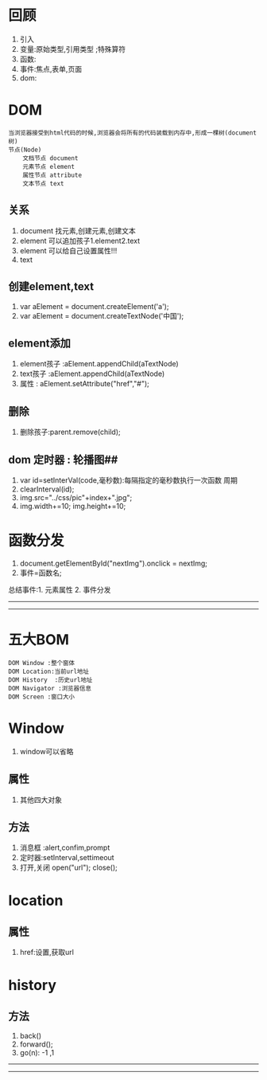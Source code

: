 # 回顾 #
1. 引入
2. 变量:原始类型,引用类型  ;特殊算符
3. 函数:
4. 事件:焦点,表单,页面
4. dom:



# DOM #
	当浏览器接受到html代码的时候,浏览器会将所有的代码装载到内存中,形成一棵树(document树)
	节点(Node)
		文档节点 document
		元素节点 element
		属性节点 attribute
		文本节点 text
## 关系 ##
1. document 找元素,创建元素,创建文本
2. element 可以追加孩子1.element2.text
3. element 可以给自己设置属性!!!
4. text



## 创建element,text ##
1. var aElement = document.createElement('a');
2. var aElement = document.createTextNode('中国');



## element添加 ##
1. element孩子 :aElement.appendChild(aTextNode)
2. text孩子 :aElement.appendChild(aTextNode)
3. 属性 : aElement.setAttribute("href","#");	

## 删除 ##
1. 删除孩子:parent.remove(child);


## dom  定时器 : 轮播图##
1. var id=setInterVal(code,毫秒数):每隔指定的毫秒数执行一次函数 周期
2. clearInterval(id);
3. img.src="../css/pic"+index+".jpg";
4. img.width+=10;  img.height+=10;


# 函数分发 #
1. document.getElementById("nextImg").onclick = nextImg;
2. 事件=函数名;

总结事件:1. 元素属性 2. 事件分发



----------

----------


# 五大BOM #
	DOM Window :整个窗体
	DOM Location:当前url地址
	DOM History  :历史url地址
	DOM Navigator :浏览器信息
	DOM Screen :窗口大小
	


# Window #
1. window可以省略
## 属性 ##
1. 其他四大对象

## 方法 ##
1. 消息框 :alert,confim,prompt
2. 定时器:setInterval,settimeout
3. 打开,关闭 open("url"); close();

# location #
## 属性 ##
1. href:设置,获取url


# history #

## 方法 ##
1. back()
2. forward();
3. go(n): -1 ,1


----------

----------


